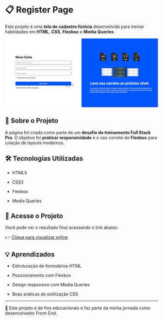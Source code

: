 # 📋 Register Page

Este projeto é uma **tela de cadastro fictícia** desenvolvida para treinar habilidades em **HTML**, **CSS**, **Flexbox** e **Media Queries**.

![Preview do Projeto](assets/preview.png)

## 🧠 Sobre o Projeto

A página foi criada como parte de um **desafio do treinamento Full Stack Pro**. O objetivo foi **praticar responsividade** e o uso correto de **Flexbox** para criação de layouts modernos.

## 🛠 Tecnologias Utilizadas

- HTML5

- CSS3

- Flexbox

- Media Queries

## 🔗 Acesse o Projeto

Você pode ver o resultado final acessando o link abaixo:

👉 [Clique para visualizar online](https://bispo1307.github.io/Register-Page/index.html)

## 💡 Aprendizados

- Estruturação de formulários HTML

- Posicionamento com Flexbox

- Design responsivo com Media Queries

- Boas práticas de estilização CSS

---

📁 Este projeto é de fins educacionais e faz parte da minha jornada como desenvolvedor Front-End.